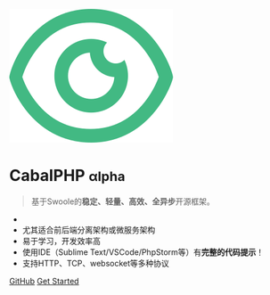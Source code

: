 <!-- _coverpage.md -->

![logo](/../../_media/icon.svg)

# CabalPHP <small>&alpha;lpha</small>

> 基于Swoole的**稳定、轻量、高效、全异步**开源框架。

* 
* 尤其适合前后端分离架构或微服务架构
* 易于学习，开发效率高
* 使用IDE（Sublime Text/VSCode/PhpStorm等）有**完整的代码提示**！
* 支持HTTP、TCP、websocket等多种协议

[GitHub](https://github.com/cabalphp/cabal-skeleton/)
[Get Started](#cabalphp)
